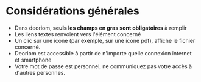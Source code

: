  # Considérations générales

* Dans deoriom, **seuls les champs en gras sont obligatoires** à remplir
* Les liens textes renvoient vers l'élément concerné
* Un clic sur une icone (par exemple, sur une icone pdf), affiche le fichier concerné.
* Deoriom est accessible à partir de n'importe quelle connexion internet et smartphone
* Votre mot de passe est personnel, ne communiquez pas votre accès à d'autres personnes.

